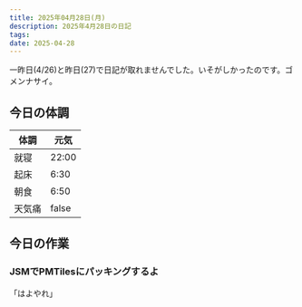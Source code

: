 ```yaml
---
title: 2025年04月28日(月)
description: 2025年4月28日の日記
tags: 
date: 2025-04-28
---
```

一昨日(4/26)と昨日(27)で日記が取れませんでした。いそがしかったのです。ゴメンナサイ。

## 今日の体調

| 体調  | 元気    |
| --- | ----- |
| 就寝  | 22:00 |
| 起床  | 6:30  |
| 朝食  | 6:50  |
| 天気痛 | false |

## 今日の作業
### JSMでPMTilesにパッキングするよ
「はよやれ」

